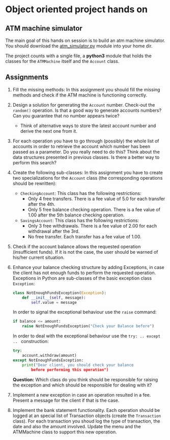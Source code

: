 # Object oriented project hands on 

## ATM machine simulator
The main goal of this hands on session is to build an atm machine simulator. You should download the
[atm_simulator.py](atm_machine.py) module into your home dir. 

The project counts with a single file, a **python3** module that holds the classes for the
`ATMMachine` itself and the `Account` class.


## Assignments

1. Fill the missing methods:
In this assignment you should fill the missing methods and check if the ATM machine is functioning
correctly.

2. Design a solution for generating the `Account` number. Check-out the `random()` operation. Is
that a good way to generate accounts numbers? Can you guarantee that no number appears twice?
    * Think of alternative ways to store the latest account number and derive the next one from it.

3. For each operation you have to go through (possibly) the whole list of accounts in order to
retrieve the account which number has been passed as a parameter. Do you really need to do this?
Think about the data structures presented in previous classes. Is there a better way to perform this
search?


4. Create the following sub-classes:
In this assignment you have to create two specializations for the `Account` class (the corresponding
operations should be rewritten):
    * `CheckingAccount`: This class has the following restrictions:
        * Only 4 free transfers. There is a fee value of 5.0 for each transfer after the 4th.
        * Only 5 free balance checking operation. There is a fee value of 1.00 after the 5th balance 
        checking operation.
    * `SavingsAccount`: This class has the following restrictions:
        * Only 3 free withdrawals. There is a fee value of 2.00 for each withdrawal after the 3rd. 
        * No free transfer. Each transfer has a fee value of 1.00.

5. Check if the account balance allows the requested operation (insufficient funds). If it is not
the case, the user should be warned of his/her current situation.

6. Enhance your balance checking structure by adding Exceptions, in case the client has not enough
funds to perform the requested operation. Exceptions in Python are sub-classes of the basic
exception class `Exception`:

    ```python
    class NotEnoughFundsException(Exception):
        def __init__(self, message):
            self.value = message        
    ```
    
    In order to signal the exceptional behaviour use the `raise` command:
    
    ```python
    if balance <= amount:
        raise NotEnoughFundsException("Check your Balance before")
    ```
    
    In order to deal with the exceptional behaviour use the `try: .. except .. ` construction:
    
    ```python
    try:
        account.withdraw(amount)
    except NotEnoughFundsException:
        print("Dear client, you should check your balance 
            before performing this operation")
    ```
    
    **Question:** Which class do you think should be responsible for raising the exception and which
    should be responsible for dealing with it?

7. Implement a new exception in case an operation resulted in a fee. Present a message for the
client if that is the case.

8. Implement the bank statement functionality. Each operation should be logged at an special list of
Transaction objects (create the `Transaction` class). For each transaction you shoud log the type of
transaction, the date and also the amount involved. Update the menu and the ATMMachine class to
support this new operation.
